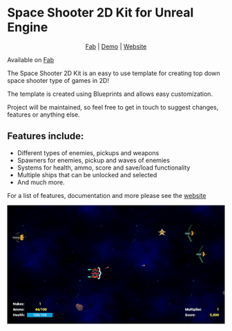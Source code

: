 # Space Shooter 2D Kit for Unreal Engine

<p align="center">
	<a href="https://www.fab.com/listings/cec8c8a8-a67f-4ba2-8a99-ca31093b2f13" rel="noreferrer" target="_blank">Fab</a> |
	<a href="https://gamejolt.com/games/space-shooter-2d-kit/376593" rel="noreferrer" target="_blank">Demo</a> |
  	<a href="https://gracesgames.com/SpaceShooter2DKit/" rel="noreferrer" target="_blank">Website</a>
</p>

Available on [Fab](https://www.fab.com/listings/cec8c8a8-a67f-4ba2-8a99-ca31093b2f13)

The Space Shooter 2D Kit is an easy to use template for creating top down space shooter type of games in 2D!
 
The template is created using Blueprints and allows easy customization.
 
Project will be maintained, so feel free to get in touch to suggest changes, features or anything else.

## Features include:

- Different types of enemies, pickups and weapons
- Spawners for enemies, pickup and waves of enemies
- Systems for health, ammo, score and save/load functionality
- Multiple ships that can be unlocked and selected
- And much more.

For a list of features, documentation and more please see the [website](https://gracesgames.com/SpaceShooter2DKit/)

![FeaturedImage](https://github.com/GracesGames/SpaceShooter2DKit/blob/master/Images/FeaturedImage.png)
